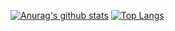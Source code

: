 [![Anurag's github stats](https://github-readme-stats.vercel.app/api?username=tomsoyaN&theme=highcontrast)](https://github.com/anuraghazra/github-readme-stats?count_private=true)
[![Top Langs](https://github-readme-stats.vercel.app/api/top-langs/?username=tomsoyaN)](https://github.com/anuraghazra/github-readme-stats?count_private=true)
